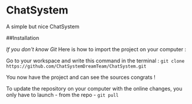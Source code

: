 ChatSystem
==========

A simple but nice ChatSystem

##Installation

*If you don't know Git* Here is how to import the project on your computer :

Go to your workspace and write this command in the terminal : `git clone https://github.com/ChatSystemDreamTeam/ChatSystem.git`

You now have the project and can see the sources congrats !

To update the repository on your computer with the online changes, you only have to launch - from the repo - `git pull` 
